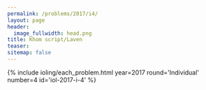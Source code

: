 ```yaml
---
permalink: /problems/2017/i4/
layout: page
header:
  image_fullwidth: head.png
title: Khom script/Laven
teaser: 
sitemap: false
---
```


{% include ioling/each_problem.html year=2017 round='Individual' number=4 id='iol-2017-i-4' %}